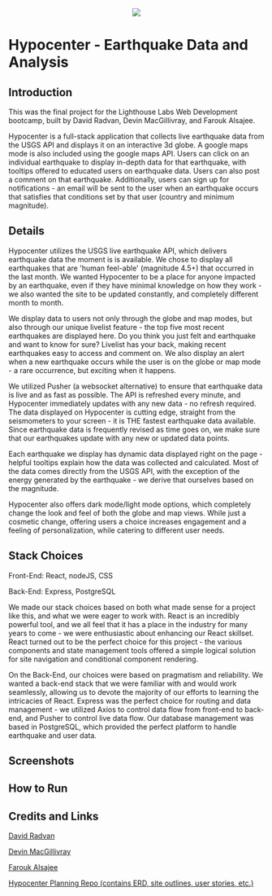 <p align="center">
  <img src="https://raw.githubusercontent.com/devhmac/Hypocenter/1dc649c3db201c5a4edd69787f2da23c114aa419/react-front-end/public/images/hypocenter.svg">
</p>


# Hypocenter - Earthquake Data and Analysis

## Introduction

This was the final project for the Lighthouse Labs Web Development bootcamp, built by David Radvan, Devin MacGillivray, and Farouk Alsajee.

Hypocenter is a full-stack application that collects live earthquake data from the USGS API and displays it on an interactive 3d globe. A google maps mode is also included using the google maps API. Users can click on an individual earthquake to display in-depth data for that earthquake, with tooltips offered to educated users on earthquake data. Users can also post a comment on that earthquake. Additionally, users can sign up for notifications - an email will be sent to the user when an earthquake occurs that satisfies that conditions set by that user (country and minimum magnitude).

## Details

Hypocenter utilizes the USGS live earthquake API, which delivers earthquake data the moment is is available. We chose to display all earthquakes that are 'human feel-able' (magnitude 4.5+) that occurred in the last month. We wanted Hypocenter to be a place for anyone impacted by an earthquake, even if they have minimal knowledge on how they work - we also wanted the site to be updated constantly, and completely different month to month.

We display data to users not only through the globe and map modes, but also through our unique livelist feature - the top five most recent earthquakes are displayed here. Do you think you just felt and earthquake and want to know for sure? Livelist has your back, making recent earthquakes easy to access and comment on. We also display an alert when a new earthquake occurs while the user is on the globe or map mode - a rare occurrence, but exciting when it happens.

We utilized Pusher (a websocket alternative) to ensure that earthquake data is live and as fast as possible. The API is refreshed every minute, and Hypocenter immediately updates with any new data - no refresh required. The data displayed on Hypocenter is cutting edge, straight from the seismometers to your screen - it is THE fastest earthquake data available. Since earthquake data is frequently revised as time goes on, we make sure that our earthquakes update with any new or updated data points.

Each earthquake we display has dynamic data displayed right on the page - helpful tooltips explain how the data was collected and calculated. Most of the data comes directly from the USGS API, with the exception of the energy generated by the earthquake - we derive that ourselves based on the magnitude.

Hypocenter also offers dark mode/light mode options, which completely change the look and feel of both the globe and map views. While just a cosmetic change, offering users a choice increases engagement and a feeling of personalization, while catering to different user needs.

## Stack Choices

Front-End: React, nodeJS, CSS

Back-End: Express, PostgreSQL

We made our stack choices based on both what made sense for a project like this, and what we were eager to work with. React is an incredibly powerful tool, and we all feel that it has a place in the industry for many years to come - we were enthusiastic about enhancing our React skillset. React turned out to be the perfect choice for this project - the various components and state management tools offered a simple logical solution for site navigation and conditional component rendering.

On the Back-End, our choices were based on pragmatism and reliability. We wanted a back-end stack that we were familiar with and would work seamlessly, allowing us to devote the majority of our efforts to learning the intricacies of React. Express was the perfect choice for routing and data management - we utilized Axios to control data flow from front-end to back-end, and Pusher to control live data flow. Our database management was based in PostgreSQL, which provided the perfect platform to handle earthquake and user data.

## Screenshots

## How to Run

## Credits and Links

[David Radvan](https://github.com/DavidRadvan)

[Devin MacGillivray](https://github.com/devhmac)

[Farouk Alsajee](https://github.com/faroukalsajee)

[Hypocenter Planning Repo (contains ERD, site outlines, user stories, etc.)](https://github.com/DavidRadvan/Hypocenter-Planning)

